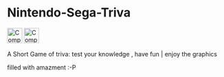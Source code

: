 # Nintendo-Sega-Triva

<img src = "https://upload.wikimedia.org/wikipedia/commons/thumb/b/b6/Original_Nintendo_Seal_of_Quality_emblem.svg/2000px-Original_Nintendo_Seal_of_Quality_emblem.svg.png" alt="Company Seal" style="width:35 px;height:35px;">


<img src = "http://www.logospike.com/wp-content/uploads/2014/11/Sega_logo-6.png " alt="Company Seal" style= "width:35px;height:35px;">

A Short Game of triva: test your knowledge , have fun | enjoy the graphics



filled with amazment :-P
